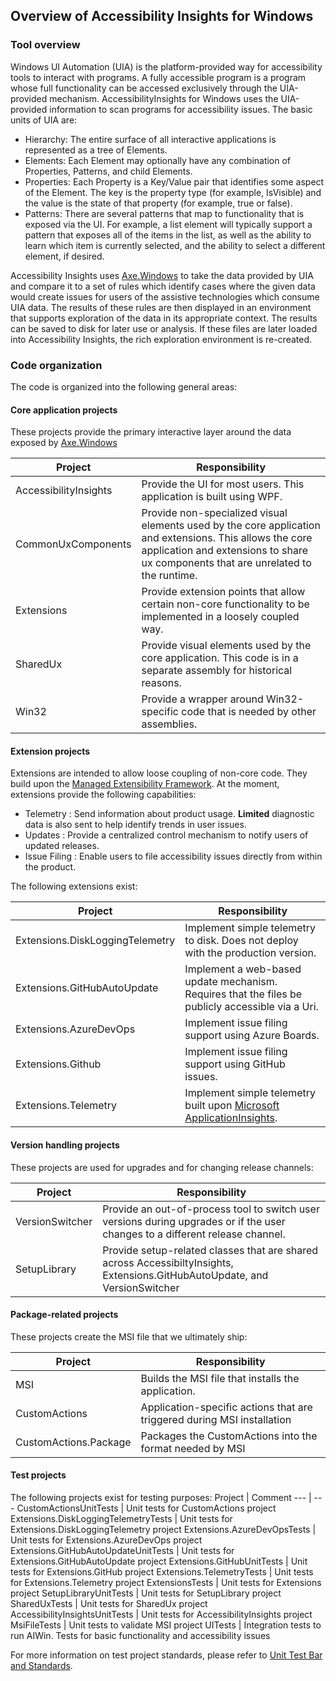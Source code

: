 ## Overview of Accessibility Insights for Windows

### Tool overview
Windows UI Automation (UIA) is the platform-provided way for accessibility tools to interact with programs. A fully accessible program is a program whose full functionality can be accessed exclusively through the UIA-provided mechanism. AccessibilityInsights for Windows uses the UIA-provided information to scan programs for accessibility issues. The basic units of UIA are:

- Hierarchy: The entire surface of all interactive applications is represented as a tree of Elements.
- Elements: Each Element may optionally have any combination of Properties, Patterns, and child Elements.
- Properties: Each Property is a Key/Value pair that identifies some aspect of the Element. The key is the property type (for example, IsVisible) and the value is the state of that property (for example, true or false).
- Patterns: There are several patterns that map to functionality that is exposed via the UI. For example, a list element will typically support a pattern that exposes all of the items in the list, as well as the ability to learn which item is currently selected, and the ability to select a different element, if desired.

Accessibility Insights uses [Axe.Windows](https://www.nuget.org/packages/Axe.Windows) to take the data provided by UIA and compare it to a set of rules which identify cases where the given data would create issues for users of the assistive technologies which consume UIA data. The results of these rules are then displayed in an environment that supports exploration of the data in its appropriate context. The results can be saved to disk for later use or analysis. If these files are later loaded into Accessibility Insights, the rich exploration environment is re-created.

### Code organization
The code is organized into the following general areas:

#### Core application projects
These projects provide the primary interactive layer around the data exposed by [Axe.Windows](https://www.nuget.org/packages/Axe.Windows)

Project | Responsibility
--- | ---
AccessibilityInsights | Provide the UI for most users. This application is built using WPF.
CommonUxComponents | Provide non-specialized visual elements used by the core application and extensions. This allows the core application and extensions to share ux components that are unrelated to the runtime.
Extensions | Provide extension points that allow certain non-core functionality to be implemented in a loosely coupled way.
SharedUx | Provide visual elements used by the core application. This code is in a separate assembly for historical reasons.
Win32 | Provide a wrapper around Win32-specific code that is needed by other assemblies.

#### Extension projects
Extensions are intended to allow loose coupling of non-core code. They build upon the [Managed Extensibility Framework](https://docs.microsoft.com/en-us/dotnet/framework/mef/). At the moment, extensions provide the following capabilities:

- Telemetry : Send information about product usage. **Limited** diagnostic data is also sent to help identify trends in user issues.
- Updates : Provide a centralized control mechanism to notify users of updated releases.
- Issue Filing : Enable users to file accessibility issues directly from within the product.

The following extensions exist:

Project | Responsibility
--- | ---
Extensions.DiskLoggingTelemetry | Implement simple telemetry to disk. Does not deploy with the production version.
Extensions.GitHubAutoUpdate | Implement a web-based update mechanism. Requires that the files be publicly accessible via a Uri.
Extensions.AzureDevOps | Implement issue filing support using Azure Boards.
Extensions.Github | Implement issue filing support using GitHub issues.
Extensions.Telemetry | Implement simple telemetry built upon [Microsoft ApplicationInsights](https://www.nuget.org/packages/Microsoft.ApplicationInsights).

#### Version handling projects
These projects are used for upgrades and for changing release channels:

Project | Responsibility
--- | ---
VersionSwitcher | Provide an out-of-process tool to switch user versions during upgrades or if the user changes to a different release channel.
SetupLibrary | Provide setup-related classes that are shared across AccessibiltyInsights, Extensions.GitHubAutoUpdate, and VersionSwitcher

#### Package-related projects
These projects create the MSI file that we ultimately ship:

Project | Responsibility
--- | ---
MSI | Builds the MSI file that installs the application.
CustomActions | Application-specific actions that are triggered during MSI installation
CustomActions.Package | Packages the CustomActions into the format needed by MSI

#### Test projects
The following projects exist for testing purposes:
Project | Comment
--- | ---
CustomActionsUnitTests | Unit tests for CustomActions project
Extensions.DiskLoggingTelemetryTests | Unit tests for Extensions.DiskLoggingTelemetry project
Extensions.AzureDevOpsTests | Unit tests for Extensions.AzureDevOps project
Extensions.GitHubAutoUpdateUnitTests | Unit tests for Extensions.GitHubAutoUpdate project
Extensions.GitHubUnitTests | Unit tests for Extensions.GitHub project
Extensions.TelemetryTests | Unit tests for Extensions.Telemetry project
ExtensionsTests | Unit tests for Extensions project
SetupLibraryUnitTests | Unit tests for SetupLibrary project
SharedUxTests | Unit tests for SharedUx project
AccessibilityInsightsUnitTests | Unit tests for AccessibilityInsights project
MsiFileTests | Unit tests to validate MSI project
UITests | Integration tests to run AIWin. Tests for basic functionality and accessibility issues

For more information on test project standards, please refer to [Unit Test Bar and Standards](UnitTestBarAndStandards.md).
